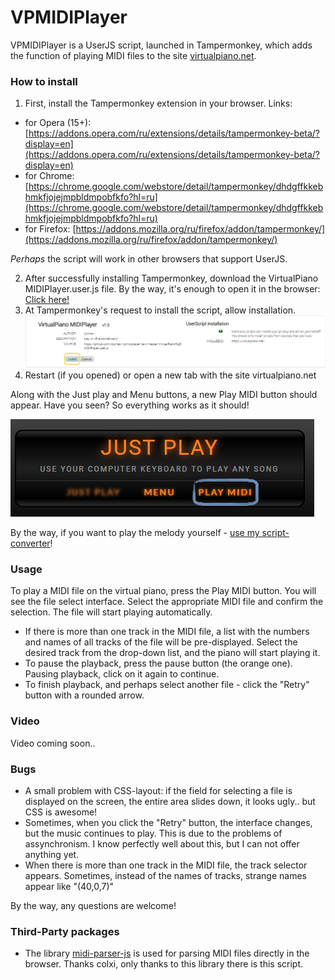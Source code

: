 # VPMIDIPlayer
VPMIDIPlayer is a UserJS script, launched in Tampermonkey, which adds the function of playing MIDI files to the site [virtualpiano.net](https://virtualpiano.net).

### How to install
1. First, install the Tampermonkey extension in your browser. Links:
* for Opera (15+): [https://addons.opera.com/ru/extensions/details/tampermonkey-beta/?display=en](https://addons.opera.com/ru/extensions/details/tampermonkey-beta/?display=en)
* for Chrome: [https://chrome.google.com/webstore/detail/tampermonkey/dhdgffkkebhmkfjojejmpbldmpobfkfo?hl=ru](https://chrome.google.com/webstore/detail/tampermonkey/dhdgffkkebhmkfjojejmpbldmpobfkfo?hl=ru)
* for Firefox: [https://addons.mozilla.org/ru/firefox/addon/tampermonkey/](https://addons.mozilla.org/ru/firefox/addon/tampermonkey/)

*Perhaps* the script will work in other browsers that support UserJS.

2. After successfully installing Tampermonkey, download the VirtualPiano MIDIPlayer.user.js file.
By the way, it's enough to open it in the browser: [Click here!](https://github.com/djsmax/vpmidiplayer/raw/master/VirtualPiano%20MIDIPlayer.user.js)
3. At Tampermonkey's request to install the script, allow installation.
![Pic 1](https://github.com/djsmax/vpmidiplayer/raw/master/1.png "Pic 1")
4. Restart (if you opened) or open a new tab with the site virtualpiano.net


Along with the Just play and Menu buttons, a new Play MIDI button should appear. Have you seen? So everything works as it should!

![Pic 2](https://github.com/djsmax/vpmidiplayer/raw/master/2.png "Pic 2")

By the way, if you want to play the melody yourself - [use my script-converter](https://github.com/djsmax/vpmidconverter)!

### Usage

To play a MIDI file on the virtual piano, press the Play MIDI button. You will see the file select interface. Select the appropriate MIDI file and confirm the selection. The file will start playing automatically.
* If there is more than one track in the MIDI file, a list with the numbers and names of all tracks of the file will be pre-displayed. Select the desired track from the drop-down list, and the piano will start playing it.
* To pause the playback, press the pause button (the orange one). Pausing playback, click on it again to continue.
* To finish playback, and perhaps select another file - click the "Retry" button with a rounded arrow.

### Video

Video coming soon..

### Bugs

* A small problem with CSS-layout: if the field for selecting a file is displayed on the screen, the entire area slides down, it looks ugly.. but CSS is awesome!
* Sometimes, when you click the "Retry" button, the interface changes, but the music continues to play. This is due to the problems of assynchronism. I know perfectly well about this, but I can not offer anything yet.
* When there is more than one track in the MIDI file, the track selector appears. Sometimes, instead of the names of tracks, strange names appear like "(40,0,7)"

By the way, any questions are welcome!

### Third-Party packages
* The library [midi-parser-js](https://github.com/colxi/midi-parser-js) is used for parsing MIDI files directly in the browser. Thanks colxi, only thanks to this library there is this script.